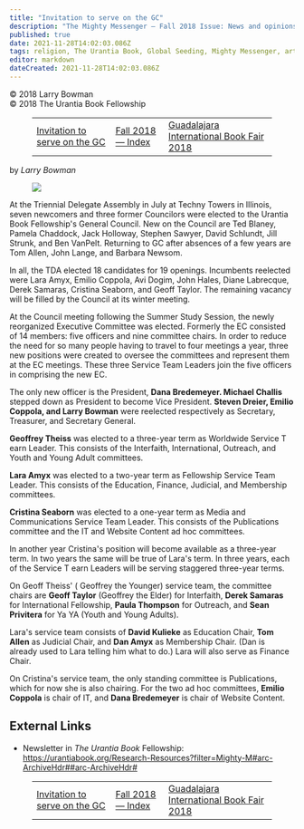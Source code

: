 ```yaml
---
title: "Invitation to serve on the GC"
description: "The Mighty Messenger — Fall 2018 Issue: News and opinions for Readers of The Urantia Book"
published: true
date: 2021-11-28T14:02:03.086Z
tags: religion, The Urantia Book, Global Seeding, Mighty Messenger, article
editor: markdown
dateCreated: 2021-11-28T14:02:03.086Z
---
```


<p class="v-card v-sheet theme--light grey lighten-3 px-2">© 2018 Larry Bowman<br>© 2018 The Urantia Book Fellowship</p>
<figure class="table chapter-navigator">
  <table>
    <tbody>
      <tr>
        <td>
        <a href="/en/article/Paula_Thompson/Invitation_to_serve_on_the_GC">
          <span class="pr-2">Invitation to serve on the GC</span><span class="mdi mdi-arrow-right-drop-circle"></span>
        </a>
        </td>
        <td>
        <a href="/en/index/articles_mighty_messenger#fall-2018">
          <span class="mdi mdi-book-open-variant"></span><span class="pl-2">Fall 2018 — Index</span>
        </a>
        </td>
        <td>
        <a href="/en/article/Agustin_Arellano/Guadalajara_International_Book_Fair_2018">
          <span class="pr-2">Guadalajara International Book Fair 2018</span><span class="mdi mdi-arrow-right-drop-circle"></span>
        </a>
        </td>
      </tr>
    </tbody>
  </table>
</figure>


by _Larry Bowman_

<figure id="Figure_1" class="image urantiapedia image-style-align-left">
<img src="/image/article/The_Mighty_Messenger/2018_Fall/Larry_Bowman.jpg">
</figure>

At the Triennial Delegate Assembly in July at Techny Towers in Illinois, seven newcomers and three former Councilors were elected to the Urantia Book Fellowship's General Council. New on the Council are Ted Blaney, Pamela Chaddock, Jack Holloway, Stephen Sawyer, David Schlundt, Jill Strunk, and Ben VanPelt. Returning to GC after absences of a few years are Tom Allen, John Lange, and Barbara Newsom.

In all, the TDA elected 18 candidates for 19 openings. Incumbents reelected were Lara Amyx, Emilio Coppola, Avi Dogim, John Hales, Diane Labrecque, Derek Samaras, Cristina Seaborn, and Geoff Taylor. The remaining vacancy will be filled by the Council at its winter meeting. 

At the Council meeting following the Summer Study Session, the newly reorganized Executive Committee was elected. Formerly the EC consisted of 14 members: five officers and nine committee chairs. In order to reduce the need for so many people having to travel to four meetings a year, three new positions were created to oversee the committees and represent them at the EC meetings. These three Service Team Leaders join the five officers in comprising the new EC.

The only new officer is the President, **Dana Bredemeyer. Michael Challis** stepped down as President to become Vice President. **Steven Dreier, Emilio Coppola, and Larry Bowman** were reelected respectively as Secretary, Treasurer, and Secretary General. 

**Geoffrey Theiss** was elected to a three-year term as Worldwide Service T earn Leader. This consists of the Interfaith, International, Outreach, and Youth and Young Adult committees.

**Lara Amyx** was elected to a two-year term as Fellowship Service Team Leader. This consists of the Education, Finance, Judicial, and Membership committees.

**Cristina Seaborn** was elected to a one-year term as Media and Communications Service Team Leader. This consists of the Publications committee and the IT and Website Content ad hoc committees.

In another year Cristina's position will become available as a three-year term. In two years the same will be true of Lara's term. In three years, each of the Service T earn Leaders will be serving staggered three-year terms.

On Geoff Theiss' ( Geoffrey the Younger) service team, the committee chairs are **Geoff Taylor** (Geoffrey the Elder) for Interfaith, **Derek Samaras** for International Fellowship, **Paula Thompson** for Outreach, and **Sean Privitera** for Ya YA (Youth and Young Adults).

Lara's service team consists of **David Kulieke** as Education Chair, **Tom Allen** as Judicial Chair, and **Dan Amyx** as Membership Chair. (Dan is already used to Lara telling him what to do.) Lara will also serve as Finance Chair.

On Cristina's service team, the only standing committee is Publications, which for now she is also chairing. For the two ad hoc committees, **Emilio Coppola** is chair of IT, and **Dana Bredemeyer** is chair of Website Content.

## External Links

* Newsletter in _The Urantia Book_ Fellowship: https://urantiabook.org/Research-Resources?filter=Mighty-M#arc-ArchiveHdr##arc-ArchiveHdr#

<figure class="table chapter-navigator">
  <table>
    <tbody>
      <tr>
        <td>
        <a href="/en/article/Paula_Thompson/Invitation_to_serve_on_the_GC">
          <span class="pr-2">Invitation to serve on the GC</span><span class="mdi mdi-arrow-right-drop-circle"></span>
        </a>
        </td>
        <td>
        <a href="/en/index/articles_mighty_messenger#fall-2018">
          <span class="mdi mdi-book-open-variant"></span><span class="pl-2">Fall 2018 — Index</span>
        </a>
        </td>
        <td>
        <a href="/en/article/Agustin_Arellano/Guadalajara_International_Book_Fair_2018">
          <span class="pr-2">Guadalajara International Book Fair 2018</span><span class="mdi mdi-arrow-right-drop-circle"></span>
        </a>
        </td>
      </tr>
    </tbody>
  </table>
</figure>